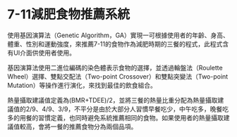 # 7-11減肥食物推薦系統
使用基因演算法（Genetic Algorithm，GA）實現一可根據使用者的年齡、身高、體重、性別和運動強度，來推薦7-11的食物作為減肥時期的三餐的程式，此程式含有UI介面供使用者使用。

基因演算法使用二進位編碼的染色體表示食物的選擇，並透過輪盤法（Roulette Wheel）選擇、雙點交配法（Two-point Crossover）和雙點突變法（Two-point Mutation）等操作進行演化，來找到最佳的飲食組合。

熱量攝取建議值定義為(BMR+TDEE)/2，並將三餐的熱量比重分配為熱量攝取建議值的2/9、4/9、3/9，不平分是由於大部分人習慣早餐吃少，中午吃多，晚餐吃多的用餐的習慣定義，也同時避免系統推薦相同的食物。如果使用者的熱量攝取建議值較高，會將一餐的推薦食物分為兩個品項。

